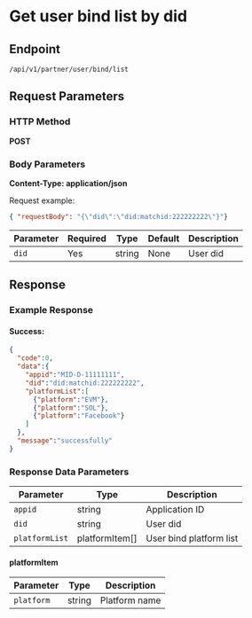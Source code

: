 # Get user bind list by did

## Endpoint
`/api/v1/partner/user/bind/list`

## Request Parameters

### HTTP Method
**POST**


### Body Parameters
**Content-Type: application/json**

Request example:
```json
{ "requestBody": "{\"did\":\"did:matchid:222222222\"}"}
```

| Parameter | Required | Type    | Default   | Description               |
|-----------|----------|---------|-----------|---------------------------|
| `did`     | Yes      | string  | None      | User did                  |


## Response
### Example Response
#### Success:
```json
{
  "code":0,
  "data":{
    "appid":"MID-D-11111111",
    "did":"did:matchid:222222222",
    "platformList":[
      {"platform":"EVM"},
      {"platform":"SOL"},
      {"platform":"Facebook"}
    ]
  },
  "message":"successfully"
}
```

### Response Data Parameters
| Parameter      | Type           | Description             |
|----------------|----------------|-------------------------|
| `appid`        | string         | Application ID          |
| `did`          | string         | User did                |
| `platformList` | platformItem[] | User bind platform list |

#### platformItem
| Parameter  | Type   | Description   |
|------------|--------|---------------|
| `platform` | string | Platform name |
